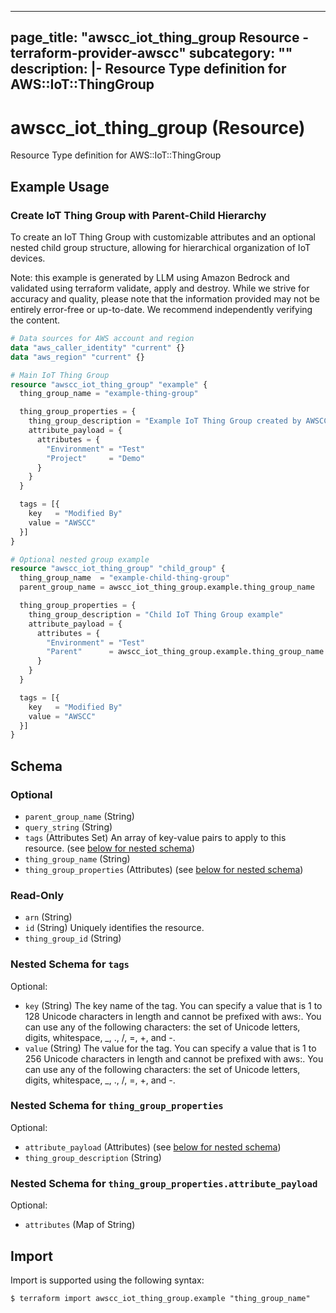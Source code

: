 
---
page_title: "awscc_iot_thing_group Resource - terraform-provider-awscc"
subcategory: ""
description: |-
  Resource Type definition for AWS::IoT::ThingGroup
---

# awscc_iot_thing_group (Resource)

Resource Type definition for AWS::IoT::ThingGroup

## Example Usage

### Create IoT Thing Group with Parent-Child Hierarchy

To create an IoT Thing Group with customizable attributes and an optional nested child group structure, allowing for hierarchical organization of IoT devices.
                                
Note: this example is generated by LLM using Amazon Bedrock and validated using terraform validate, apply and destroy. While we strive for accuracy and quality, please note that the information provided may not be entirely error-free or up-to-date. We recommend independently verifying the content.

```terraform
# Data sources for AWS account and region
data "aws_caller_identity" "current" {}
data "aws_region" "current" {}

# Main IoT Thing Group
resource "awscc_iot_thing_group" "example" {
  thing_group_name = "example-thing-group"

  thing_group_properties = {
    thing_group_description = "Example IoT Thing Group created by AWSCC provider"
    attribute_payload = {
      attributes = {
        "Environment" = "Test"
        "Project"     = "Demo"
      }
    }
  }

  tags = [{
    key   = "Modified By"
    value = "AWSCC"
  }]
}

# Optional nested group example
resource "awscc_iot_thing_group" "child_group" {
  thing_group_name  = "example-child-thing-group"
  parent_group_name = awscc_iot_thing_group.example.thing_group_name

  thing_group_properties = {
    thing_group_description = "Child IoT Thing Group example"
    attribute_payload = {
      attributes = {
        "Environment" = "Test"
        "Parent"      = awscc_iot_thing_group.example.thing_group_name
      }
    }
  }

  tags = [{
    key   = "Modified By"
    value = "AWSCC"
  }]
}
```

<!-- schema generated by tfplugindocs -->
## Schema

### Optional

- `parent_group_name` (String)
- `query_string` (String)
- `tags` (Attributes Set) An array of key-value pairs to apply to this resource. (see [below for nested schema](#nestedatt--tags))
- `thing_group_name` (String)
- `thing_group_properties` (Attributes) (see [below for nested schema](#nestedatt--thing_group_properties))

### Read-Only

- `arn` (String)
- `id` (String) Uniquely identifies the resource.
- `thing_group_id` (String)

<a id="nestedatt--tags"></a>
### Nested Schema for `tags`

Optional:

- `key` (String) The key name of the tag. You can specify a value that is 1 to 128 Unicode characters in length and cannot be prefixed with aws:. You can use any of the following characters: the set of Unicode letters, digits, whitespace, _, ., /, =, +, and -.
- `value` (String) The value for the tag. You can specify a value that is 1 to 256 Unicode characters in length and cannot be prefixed with aws:. You can use any of the following characters: the set of Unicode letters, digits, whitespace, _, ., /, =, +, and -.


<a id="nestedatt--thing_group_properties"></a>
### Nested Schema for `thing_group_properties`

Optional:

- `attribute_payload` (Attributes) (see [below for nested schema](#nestedatt--thing_group_properties--attribute_payload))
- `thing_group_description` (String)

<a id="nestedatt--thing_group_properties--attribute_payload"></a>
### Nested Schema for `thing_group_properties.attribute_payload`

Optional:

- `attributes` (Map of String)

## Import

Import is supported using the following syntax:

```shell
$ terraform import awscc_iot_thing_group.example "thing_group_name"
```

